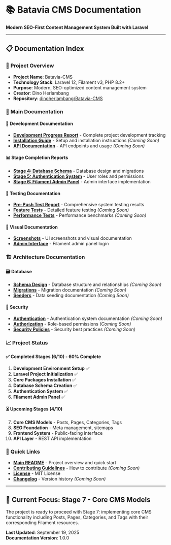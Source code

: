 # 📚 Batavia CMS Documentation

**Modern SEO-First Content Management System Built with Laravel**

---

## 📋 **Documentation Index**

### 🚀 **Project Overview**
- **Project Name**: Batavia-CMS
- **Technology Stack**: Laravel 12, Filament v3, PHP 8.2+
- **Purpose**: Modern, SEO-optimized content management system
- **Creator**: Dino Herlambang
- **Repository**: [dinoherlambang/Batavia-CMS](https://github.com/dinoherlambang/Batavia-CMS)

### 📖 **Main Documentation**

#### 🔧 **Development Documentation**
- **[Development Progress Report](development/DEVELOPMENT-PROGRESS.md)** - Complete project development tracking
- **[Installation Guide](installation/README.md)** - Setup and installation instructions *(Coming Soon)*
- **[API Documentation](api/README.md)** - API endpoints and usage *(Coming Soon)*

#### 📊 **Stage Completion Reports**
- **[Stage 4: Database Schema](stage-reports/STAGE-4-COMPLETION-REPORT.md)** - Database design and migrations
- **[Stage 5: Authentication System](stage-reports/STAGE-5-COMPLETION-REPORT.md)** - User roles and permissions
- **[Stage 6: Filament Admin Panel](stage-reports/STAGE-6-COMPLETION-REPORT.md)** - Admin interface implementation

#### 🧪 **Testing Documentation**
- **[Pre-Push Test Report](testing/PRE-PUSH-TEST-REPORT.md)** - Comprehensive system testing results
- **[Feature Tests](testing/feature-tests.md)** - Detailed feature testing *(Coming Soon)*
- **[Performance Tests](testing/performance-tests.md)** - Performance benchmarks *(Coming Soon)*

#### 📸 **Visual Documentation**
- **[Screenshots](screenshots/README.md)** - UI screenshots and visual documentation
- **[Admin Interface](screenshots/admin-login-interface.png)** - Filament admin panel login

### 🏗️ **Architecture Documentation**

#### 🗃️ **Database**
- **[Schema Design](database/schema.md)** - Database structure and relationships *(Coming Soon)*
- **[Migrations](database/migrations.md)** - Migration documentation *(Coming Soon)*
- **[Seeders](database/seeders.md)** - Data seeding documentation *(Coming Soon)*

#### 🔐 **Security**
- **[Authentication](security/authentication.md)** - Authentication system documentation *(Coming Soon)*
- **[Authorization](security/authorization.md)** - Role-based permissions *(Coming Soon)*
- **[Security Policies](security/policies.md)** - Security best practices *(Coming Soon)*

### 📈 **Project Status**

#### ✅ **Completed Stages (6/10) - 60% Complete**
1. **Development Environment Setup** ✅
2. **Laravel Project Initialization** ✅
3. **Core Packages Installation** ✅
4. **Database Schema Creation** ✅
5. **Authentication System** ✅
6. **Filament Admin Panel** ✅

#### ⏳ **Upcoming Stages (4/10)**
7. **Core CMS Models** - Posts, Pages, Categories, Tags
8. **SEO Foundation** - Meta management, sitemaps
9. **Frontend System** - Public-facing interface
10. **API Layer** - REST API implementation

### 🔗 **Quick Links**

- **[Main README](../README.md)** - Project overview and quick start
- **[Contributing Guidelines](contributing/README.md)** - How to contribute *(Coming Soon)*
- **[License](../LICENSE)** - MIT License
- **[Changelog](changelog/CHANGELOG.md)** - Version history *(Coming Soon)*

---

## 🎯 **Current Focus: Stage 7 - Core CMS Models**

The project is ready to proceed with Stage 7: implementing core CMS functionality including Posts, Pages, Categories, and Tags with their corresponding Filament resources.

**Last Updated**: September 19, 2025  
**Documentation Version**: 1.0.0